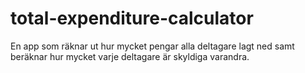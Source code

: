 # total-expenditure-calculator
En app som räknar ut hur mycket pengar alla deltagare lagt ned samt beräknar hur mycket varje deltagare är skyldiga varandra.

